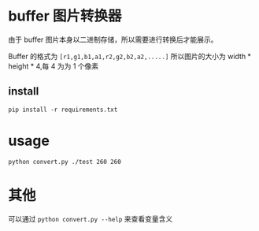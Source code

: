 # buffer 图片转换器

由于 buffer 图片本身以二进制存储，所以需要进行转换后才能展示。

Buffer 的格式为 `[r1,g1,b1,a1,r2,g2,b2,a2,.....]`
所以图片的大小为 width * height * 4,每 4 为为 1 个像素

## install

`pip install -r requirements.txt`

# usage

`python convert.py ./test 260 260`

# 其他

可以通过 `python convert.py --help` 来查看变量含义
